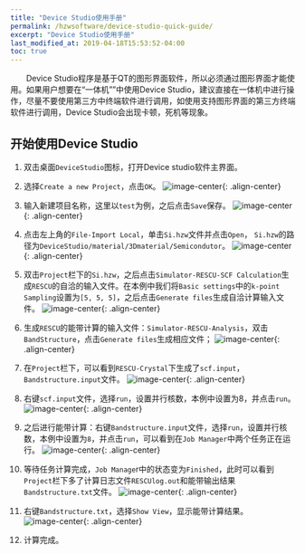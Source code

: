 ```yaml
---
title: "Device Studio使用手册"
permalink: /hzwsoftware/device-studio-quick-guide/
excerpt: "Device Studio使用手册"
last_modified_at: 2019-04-18T15:53:52-04:00
toc: true
---
```


 &emsp;&emsp;Device Studio程序是基于QT的图形界面软件，所以必须通过图形界面才能使用。如果用户想要在“一体机””中使用Device Studio，建议直接在一体机中进行操作，尽量不要使用第三方中终端软件进行调用，如使用支持图形界面的第三方终端软件进行调用，Device Studio会出现卡顿，死机等现象。

## 开始使用Device Studio

1.	双击桌面`DeviceStudio`图标，打开Device studio软件主界面。

2.	选择`Create a new Project`，点击`OK`。
![image-center](/assets/images/device-studio-image/ds-1.png){: .align-center}

3.	输入新建项目名称，这里以`test`为例，之后点击`Save`保存。
![image-center](/assets/images/device-studio-image/ds-2.png){: .align-center}

4.	点击左上角的`File-Import Local`，单击`Si.hzw`文件并点击`Open`， `Si.hzw`的路径为`DeviceStudio/material/3Dmaterial/Semicondutor`。
![image-center](/assets/images/device-studio-image/ds-3.png){: .align-center}

5.	双击`Project`栏下的`Si.hzw`，之后点击`Simulator-RESCU-SCF Calculation`生成`RESCU`的自洽的输入文件。在本例中我们将`Basic settings`中的`k-point Sampling`设置为`[5, 5, 5]`，之后点击`Generate files`生成自洽计算输入文件。
![image-center](/assets/images/device-studio-image/ds-4.png){: .align-center}

6.	生成`RESCU`的能带计算的输入文件：`Simulator-RESCU-Analysis`，双击`BandStructure`，点击`Generate files`生成相应文件；
![image-center](/assets/images/device-studio-image/ds-5.png){: .align-center}

7.	在`Project`栏下，可以看到`RESCU-Crystal`下生成了`scf.input`，`Bandstructure.input`文件。
![image-center](/assets/images/device-studio-image/ds-6.png){: .align-center}

8.	右键`scf.input`文件，选择`run`，设置并行核数，本例中设置为8，并点击`run`。
![image-center](/assets/images/device-studio-image/ds-7.png){: .align-center}

9.	之后进行能带计算：右键`Bandstructure.input`文件，选择`run`，设置并行核数，本例中设置为`8`，并点击`run`，可以看到在`Job Manager`中两个任务正在运行。
![image-center](/assets/images/device-studio-image/ds-8.png){: .align-center}

10.	等待任务计算完成，`Job Manage`r中的状态变为`Finished`，此时可以看到`Project`栏下多了计算日志文件`RESCUlog.out`和能带输出结果`Bandstructure.txt`文件。
![image-center](/assets/images/device-studio-image/ds-9.png){: .align-center}

11.	右键`Bandstructure.txt`，选择`Show View`，显示能带计算结果。
![image-center](/assets/images/device-studio-image/ds-10.png){: .align-center}

12.	计算完成。
